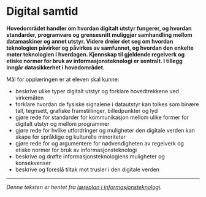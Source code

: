 Digital samtid
==============
**Hovedområdet handler om hvordan digitalt utstyr fungerer, og hvordan standarder, programvare og grensesnitt muliggjør samhandling mellom datamaskiner og annet utstyr. Videre dreier det seg om hvordan teknologien påvirker og påvirkes av samfunnet, og hvordan den enkelte møter teknologien i hverdagen. Kjennskap til gjeldende regelverk og etiske normer for bruk av informasjonsteknologi er sentralt. I tillegg inngår datasikkerhet i hoved­området.**

Mål for opplæringen er at eleven skal kunne:
 * beskrive ulike typer digitalt utstyr og forklare hovedtrekkene ved virkemåten
 * forklare hvordan de fysiske signalene i datautstyr kan tolkes som binære tall, tegnsett, grafiske framstillinger, billedpunkter og lyd
 * gjøre rede for standarder for kommunikasjon mellom ulike former for digitalt utstyr og mellom programmer
 * gjøre rede for hvilke utfordringer og muligheter den digitale verden kan skape for språklige og kulturelle minoriteter
 * gjøre rede for og argumentere for nødvendigheten av regelverk og etiske normer for bruk av informasjonsteknologi
 * beskrive og drøfte informasjonsteknologiens muligheter og konsekvenser
 * beskrive og foreslå tiltak mot trusler i den digitale verden

---

*Denne teksten er hentet fra [læreplan i informasjonsteknologi](http://www.udir.no/kl06/inf1-01/).*